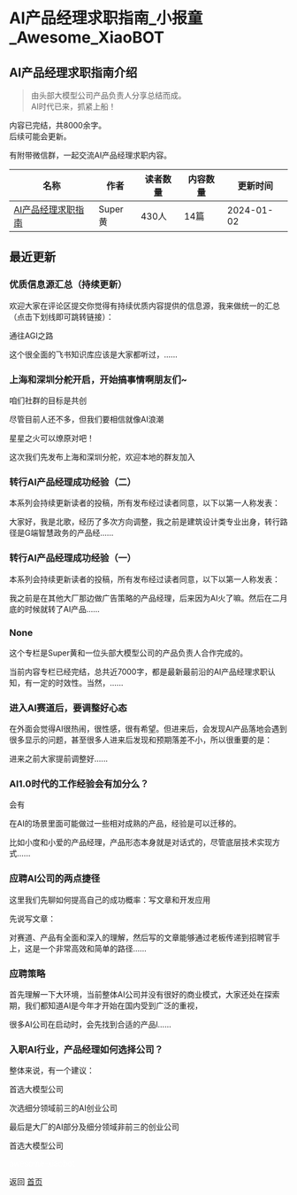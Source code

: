 # AI产品经理求职指南_小报童_Awesome_XiaoBOT

## AI产品经理求职指南介绍
> 由头部大模型公司产品负责人分享总结而成。    
AI时代已来，抓紧上船！    
    
内容已完结，共8000余字。    
后续可能会更新。    
    
有附带微信群，一起交流AI产品经理求职内容。  
  


|名称|作者|读者数量|内容数量|更新时间|
|---|---|---|---|---|
|[AI产品经理求职指南](https://xiaobot.net/p/AIProduct?refer=0b133df9-27dc-423b-8101-639049001c13)|Super黄|430人|14篇|2024-01-02|

## 最近更新
### 优质信息源汇总（持续更新）

欢迎大家在评论区提交你觉得有持续优质内容提供的信息源，我来做统一的汇总（点击下划线即可跳转链接）：

通往AGI之路

这个很全面的飞书知识库应该是大家都听过，......

### 上海和深圳分舵开启，开始搞事情啊朋友们~

咱们社群的目标是共创

尽管目前人还不多，但我们要相信就像AI浪潮

星星之火可以燎原对吧！

这次我们先发布上海和深圳分舵，欢迎本地的群友加入

### 转行AI产品经理成功经验（二）

本系列会持续更新读者的投稿，所有发布经过读者同意，以下以第一人称发表：

大家好，我是北歌，经历了多次方向调整，我之前是建筑设计类专业出身，转行路径是G端智慧政务的产品经......

### 转行AI产品经理成功经验（一）

本系列会持续更新读者的投稿，所有发布经过读者同意，以下以第一人称发表：

我之前是在其他大厂那边做广告策略的产品经理，后来因为AI火了嘛。然后在二月底的时候就转了AI产品......

### None

这个专栏是Super黄和一位头部大模型公司的产品负责人合作完成的。

当前内容专栏已经完结，总共近7000字，都是最新最前沿的AI产品经理求职认知，有一定的时效性。当然，......

### 进入AI赛道后，要调整好心态

在外面会觉得AI很热闹，很性感，很有希望。但进来后，会发现AI产品落地会遇到很多显示的问题，甚至很多人进来后发现和预期落差不小，所以很重要的是：

进来之前大家提前调整好......

### AI1.0时代的工作经验会有加分么？

会有

在AI的场景里面可能做过一些相对成熟的产品，经验是可以迁移的。

比如小度和小爱的产品经理，产品形态本身就是对话式的，尽管底层技术实现方式......

### 应聘AI公司的两点捷径

这里我们先聊如何提高自己的成功概率：写文章和开发应用

先说写文章：

对赛道、产品有全面和深入的理解，然后写的文章能够通过老板传递到招聘官手上，这是一个非常高效和简单的路径......

### 应聘策略

首先理解一下大环境，当前整体AI公司并没有很好的商业模式，大家还处在探索期，我们都知道AI是今年才开始在国内受到广泛的重视，

很多AI公司在启动时，会先找到合适的产品l......

### 入职AI行业，产品经理如何选择公司？

整体来说，有一个建议：

首选大模型公司

次选细分领域前三的AI创业公司

最后是大厂的AI部分及细分领域非前三的创业公司

首选大模型公司


<a href="https://github.com/Reno9527/awesome-xiaobot" style="color: white; text-decoration: none;">awesome-xiaobot</a>

返回 [首页](../README.md)
